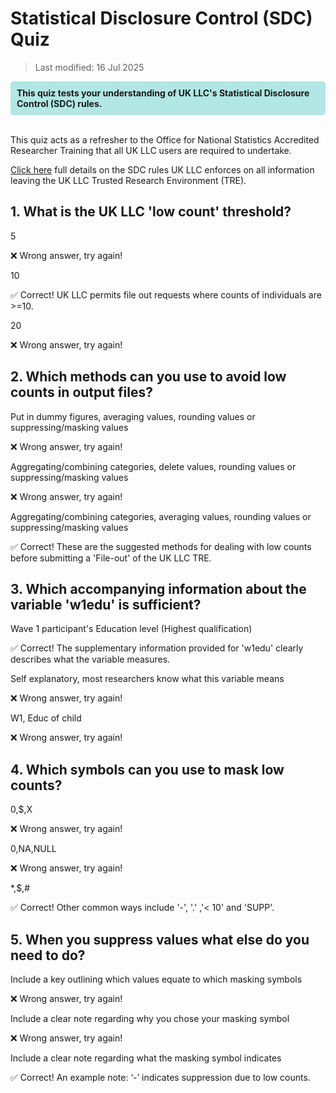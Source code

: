 # Statistical Disclosure Control (SDC) Quiz
>Last modified: 16 Jul 2025

<div style="background-color: rgba(0, 178, 169, 0.3); padding: 10px; border-radius: 5px;"><strong>This quiz tests your understanding of UK LLC's Statistical Disclosure Control (SDC) rules.</strong></div style>  
<br>

This quiz acts as a refresher to the Office for National Statistics Accredited Researcher Training that all UK LLC users are required to undertake.

[Click here](../user_guide/SDC.md) full details on the SDC rules UK LLC enforces on all information leaving the UK LLC Trusted Research Environment (TRE).

## 1. What is the UK LLC 'low count' threshold?

<aside class="dropdown admonition important"><p class="admonition-title">5</p><p>❌ Wrong answer, try again!</p></aside>

<aside class="dropdown admonition important"><p class="admonition-title">10</p><p>✅ Correct! UK LLC permits file out requests where counts of individuals are >=10.</p></aside>

<aside class="dropdown admonition important"><p class="admonition-title">20</p><p>❌ Wrong answer, try again!</p></aside>


## 2. Which methods can you use to avoid low counts in output files?

<aside class="dropdown admonition important"><p class="admonition-title">Put in dummy figures, averaging values, rounding values or suppressing/masking values</p><p>❌ Wrong answer, try again!</p></aside>

<aside class="dropdown admonition important"><p class="admonition-title">Aggregating/combining categories, delete values, rounding values or suppressing/masking values</p><p>❌ Wrong answer, try again!</p></aside>

<aside class="dropdown admonition important"><p class="admonition-title">Aggregating/combining categories, averaging values, rounding values or suppressing/masking values</p><p>✅ Correct! These are the suggested methods for dealing with low counts before submitting a 'File-out' of the UK LLC TRE.</p></aside>


## 3. Which accompanying information about the variable 'w1edu' is sufficient?

<aside class="dropdown admonition important"><p class="admonition-title">Wave 1 participant's Education level (Highest qualification)</p><p>✅ Correct! The supplementary information provided for 'w1edu' clearly describes what the variable measures.</p></aside>

<aside class="dropdown admonition important"><p class="admonition-title">Self explanatory, most researchers know what this variable means</p><p>❌ Wrong answer, try again!</p></aside>

<aside class="dropdown admonition important"><p class="admonition-title">W1, Educ of child</p><p>❌ Wrong answer, try again!</p></aside>


## 4. Which symbols can you use to mask low counts?

<aside class="dropdown admonition important"><p class="admonition-title">0,$,X</p><p>❌ Wrong answer, try again!</p></aside>

<aside class="dropdown admonition important"><p class="admonition-title">0,NA,NULL</p><p>❌ Wrong answer, try again!</p></aside>

<aside class="dropdown admonition important"><p class="admonition-title">*,$,#</p><p>✅ Correct! Other common ways include '-', '.' ,'< 10' and 'SUPP'.</p></aside>


## 5. When you suppress values what else do you need to do?

<aside class="dropdown admonition important"><p class="admonition-title">Include a key outlining which values equate to which masking symbols</p><p>❌ Wrong answer, try again!</p></aside>

<aside class="dropdown admonition important"><p class="admonition-title">Include a clear note regarding why you chose your masking symbol</p><p>❌ Wrong answer, try again!</p></aside>

<aside class="dropdown admonition important"><p class="admonition-title">Include a clear note regarding what the masking symbol indicates</p><p>✅ Correct! An example note: ‘-’ indicates suppression due to low counts.</p></aside>